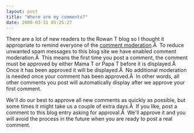 ```yaml
---
layout: post
title: "Where are my comments?"
date: 2008-03-31 05:25:27
---
```

There are a lot of new readers to the Rowan T blog so I thought it appropriate to remind everyone of the [comment moderation](http://www.rowanturner.net/babyt/?p=16).Â  To reduce unwanted spam messages to this blog site we have enabled comment moderation.Â  This means the first time you post a comment, the comment must be approved by either Mama T or Papa T before it is displayed.Â  Once it has been approved it will be displayed.Â  No additional moderation is needed once your comment has been approved.Â  In other words, all other comments you post will automatically display after we approve your first comment.

We'll do our best to approve all new comments as quickly as possible, but some times it might take us a couple of extra days.Â  If you like, post a comment to this blog entry asking for approval.Â  We'll approve it and you will avoid the process in the future when you are ready to post a real comment.
